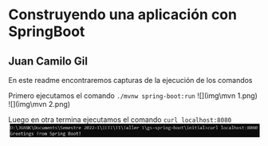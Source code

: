 # Construyendo una aplicación con SpringBoot
## Juan Camilo Gil

En este readme encontraremos capturas de la ejecución de los comandos

Primero ejecutamos el comando `./mvnw spring-boot:run`
![](img\mvn 1.png)
![](img\mvn 2.png)

Luego en otra termina ejecutamos el comando `curl localhost:8080`
![](img\curl.png)